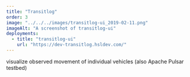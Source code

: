 ```yaml
---
title: "Transitlog"
order: 3
image: "../../../images/transitlog-ui_2019-02-11.png"
imageAlt: "A screenshot of transitlog-ui"
deployments:
  - title: "transitlog-ui"
    url: "https://dev-transitlog.hsldev.com/"
---
```


visualize observed movement of individual vehicles (also Apache Pulsar testbed)
